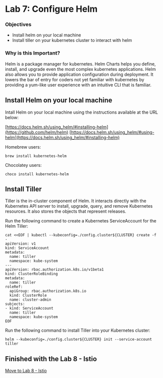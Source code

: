 # Lab 7: Configure Helm

### Objectives
- Install helm on your local machine
- Install tiller on your kubernetes cluster to interact with helm

### Why is this Important?
Helm is a package manager for kubernetes. Helm Charts helps you define, install, and upgrade even the most complex kubernetes applications. Helm also allows you to provide application configuration during deployment. It lowers the bar of entry for coders not yet familiar with kubernetes by providing a yum-like user experience with an intuitive CLI that is familiar.

## Install Helm on your local machine
Intall Helm on your local machine using the instructions available at the URL below:

[https://docs.helm.sh/using_helm/#installing-helm](https://github.com/helm/helm)
[https://docs.helm.sh/using_helm/#using-helm](https://docs.helm.sh/using_helm/#installing-helm)

Homebrew users:
```
brew install kubernetes-helm
```

Chocolatey users:
```
choco install kubernetes-helm
```

## Install Tiller
Tiller is the in-cluster component of Helm. It interacts directly with the Kubernetes API server to install, upgrade, query, and remove Kubernetes resources. It also stores the objects that represent releases.

Run the following command to create a Kubernetes ServiceAccount for the Helm Tiller:
```
cat <<EOF | kubectl --kubeconfig=./config.cluster${CLUSTER} create -f -
apiVersion: v1
kind: ServiceAccount
metadata:
  name: tiller
  namespace: kube-system
---
apiVersion: rbac.authorization.k8s.io/v1beta1
kind: ClusterRoleBinding
metadata:
  name: tiller
roleRef:
  apiGroup: rbac.authorization.k8s.io
  kind: ClusterRole
  name: cluster-admin
subjects:
- kind: ServiceAccount
  name: tiller
  namespace: kube-system
EOF
```

Run the following command to install Tiller into your Kubernetes cluster:
```
helm --kubeconfig=./config.cluster${CLUSTER} init --service-account tiller
```

## Finished with the Lab 8 - Istio

[Move to Lab 8 - Istio](https://github.com/tbaums/dcos-kubernetes-training/blob/master/labs/linux-macOS/lab8_istio.md)
